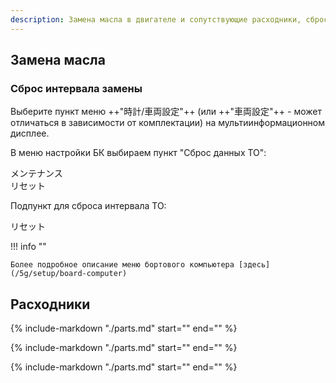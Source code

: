 ```yaml
---
description: Замена масла в двигателе и сопутствующие расходники, сброс счетчика интервала замены масла Honda Stepwgn 5G
---
```


## Замена масла

### Сброс интервала замены

Выберите пункт меню ++"時計/車両設定"++ (или ++"車両設定"++ - может отличаться в зависимости от комплектации) на
мультиинформационном дисплее.

В меню настройки БК выбираем пункт "Сброс данных ТО":
<div class="bc-menu" style="margin: 0;">メンテナンス<br>リセット</div>

Подпункт для сброса интервала ТО:
<div class="bc-menu" style="margin: 0;">リセット</div>

!!! info ""

    Более подробное описание меню бортового компьютера [здесь](/5g/setup/board-computer)

## Расходники

{% include-markdown "./parts.md" start="<!--engine-oil-start-->" end="<!--engine-oil-end-->" %}

{% include-markdown "./parts.md" start="<!--air-filter-start-->" end="<!--air-filter-end-->" %}

{% include-markdown "./parts.md" start="<!--antifreeze-start-->" end="<!--antifreeze-end-->" %}
